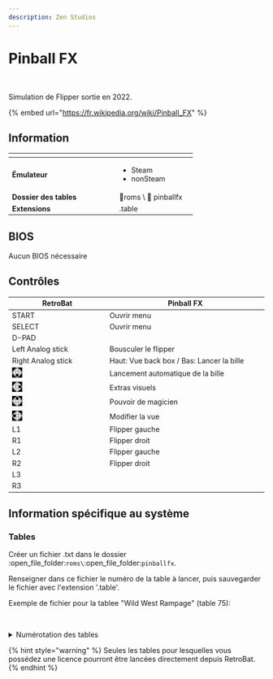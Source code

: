 ```yaml
---
description: Zen Studios
---
```


# Pinball FX

<div align="left">

<figure><img src="https://github.com/fabricecaruso/es-theme-carbon/blob/master/art/logos/pinballfx.png?raw=true" alt="" width="375"><figcaption></figcaption></figure>

</div>

Simulation de Flipper sortie en 2022.

{% embed url="https://fr.wikipedia.org/wiki/Pinball_FX" %}

## Information

<table data-header-hidden><thead><tr><th width="197"></th><th></th><th data-hidden></th></tr></thead><tbody><tr><td><strong>Émulateur</strong></td><td><ul><li>Steam</li><li>nonSteam</li></ul></td><td></td></tr><tr><td><strong>Dossier des tables</strong></td><td><span data-gb-custom-inline data-tag="emoji" data-code="1f4c2">📂</span>roms \ <span data-gb-custom-inline data-tag="emoji" data-code="1f4c2">📂</span> pinballfx</td><td></td></tr><tr><td><strong>Extensions</strong></td><td>.table</td><td></td></tr></tbody></table>

## BIOS

Aucun BIOS nécessaire

## Contrôles

<table><thead><tr><th width="258">RetroBat</th><th width="443">Pinball FX</th></tr></thead><tbody><tr><td>START</td><td>Ouvrir menu</td></tr><tr><td>SELECT</td><td>Ouvrir menu</td></tr><tr><td>D-PAD</td><td></td></tr><tr><td>Left Analog stick</td><td>Bousculer le flipper</td></tr><tr><td>Right Analog stick</td><td>Haut: Vue back box / Bas: Lancer la bille</td></tr><tr><td><img src="../../../.gitbook/assets/image (20).png" alt="A"></td><td>Lancement automatique de la bille</td></tr><tr><td><img src="../../../.gitbook/assets/image (7).png" alt="B"></td><td>Extras visuels</td></tr><tr><td><img src="../../../.gitbook/assets/image (35).png" alt="" data-size="original"></td><td>Pouvoir de magicien</td></tr><tr><td><img src="../../../.gitbook/assets/image (33).png" alt="" data-size="line"></td><td>Modifier la vue</td></tr><tr><td>L1</td><td>Flipper gauche</td></tr><tr><td>R1</td><td>Flipper droit</td></tr><tr><td>L2</td><td>Flipper gauche</td></tr><tr><td>R2</td><td>Flipper droit</td></tr><tr><td>L3</td><td></td></tr><tr><td>R3</td><td></td></tr></tbody></table>

## Information spécifique au système

### Tables

Créer un fichier .txt dans le dossier :open\_file\_folder:`roms\`:open\_file\_folder:`pinballfx`.&#x20;

Renseigner dans ce fichier le numéro de la table à lancer, puis sauvegarder le fichier avec l'extension '.table'.

Exemple de fichier pour la tablee "Wild West Rampage" (table 75):

<div align="left">

<figure><img src="https://i.imgur.com/pSTNIkN.png" alt="" width="375"><figcaption></figcaption></figure>

</div>

<details>

<summary>Numérotation des tables</summary>

Civil War – 1\
Star Wars™ Pinball: Masters of the Force – 2\
Fear Itself – 5\
Star Wars™ Pinball: Starfighter Assault – 6\
Thor – 7\
Star Wars™ Pinball: Han Solo – 10\
Star Wars™ Pinball: Episode IV A New Hope – 12\
Marvel’s The Avengers – 17\
Ghost Rider – 21\
Deadpool – 22\
Pasha – 23\
Star Wars™ Pinball: Episode VI Return of the Jedi – 24\
Biolab – 27\
Star Wars™ Pinball: Darth Vader – 28\
Adventure Land – 29\
Doctor Strange – 30\
Rome – 31\
Sorcerer’s Lair – 33\
Fantastic Four –38\
CastleStorm – 40\
Star Wars™ Pinball: Episode V The Empire Strikes Back – 43\
Blade – 45\
Spider-Man – 46\
Star Wars™ Pinball: The Clone Wars – 47\
Captain America – 48\
Moon Knight – 49\
Marvel’s Guardians of the Galaxy – 50\
Star Wars™ Pinball: Boba Fett– 53\
World War Hulk – 56\
Star Wars™ Pinball: Droids™ – 58\
X-Men – 59\
The Infinity Gauntlet – 60\
Iron Man – 65\
Secrets of the Deep – 66\
Wolverine – 71\
Venom – 73\
Wild West Rampage – 75\
Star Wars™ Pinball: Star Wars Rebels™ – 77\
Marvel’s Avengers: Age of Ultron – 78\
Marvel’s Ant-Man – 79\
Son of Zeus – 80\
Star Wars™ Pinball: The Force Awakens™ – 88 \
Star Wars™ Pinball: Might of the First Order – 89\
Marvel’s Women of Power: A-Force – 93\
Marvel’s Women of Power: Champions – 94\
Jaws™ Pinball – 95\
E.T.™ Pinball – 96\
Back to the Future™ Pinball – 97\
Star Wars™ Pinball: Rogue One™ – 98\
Jurassic Park™ Pinball – 100 \
Jurassic World™ Pinball – 101 \
Jurassic Park Pinball Mayhem™ 102\
Star Wars™ Pinball: The Last Jedi™ – 103 \
Star Wars™ Pinball: Ahch-To Island – 104 \
Star Wars™ Pinball: Solo – 105\
Star Wars™ Pinball: Calrissian Chronicles – 106\
Star Wars™ Pinball: Battle of Mimban – 107\
Fish Tales – 108\
Williams™️ Medieval Madness™ – 109\
Williams™️ JunkYard™ – 110\
Williams™️ The Getaway: High Speed II™ – 111\
Curse of the Mummy – 112\
Sky Pirates:Treasures of the Clouds – 113\
Williams™️ Theatre of Magic™ – 117\
Williams™️ Black Rose™ – 118\
Williams™️ Attack from Mars™ – 119\
Williams™️ The Party Zone™ – 120\
Williams™️ The Champion Pub™ – 121\
Williams™️ Safe Cracker™ – 122\
Pinball Noir – 123\
Williams™️ White Water™ – 124\
Williams™️ Red and Ted’s Road Show™ – 125\
Williams™️ Hurricane™ – 126\
Williams™️ Cirqus Voltaire™ – 127\
Williams™️ No Good Gofers™ – 128\
Williams™️ Space Station™️ – 129\
Williams™️ Monster Bash™ – 130\
Williams™️ Creature from the Black Lagoon™ – 131\
Williams™️ Tales of the Arabian Nights™ – 132\
Williams™️ Indiana Jones™: The Pinball Adventure – 133\
Williams™️ FunHouse™️ – 134\
Williams™️ Dr. Dude and his Excellent Ray™️ – 135\
Star Wars™ Pinball: The Mandalorian – 136\
Star Wars™ Pinball: Classic Collectibles – 137\
Hasbro’s MY LITTLE PONY – 138\
DreamWorks Kung Fu Panda Pinball – 139\
DreamWorks Trolls Pinball – 140\
DreamWorks How to Train Your Dragon Pinball – 141\
Garfield Pinball – 145\
Peanuts’ Snoopy Pinball – 146\
Wrath of the Elder Gods – 147\
Williams™️ The Machine™️: Bride of Pin·Bot™️ – 148\
Williams™️ Swords of Fury™ – 149\
Homeworld®️: Journey to Hiigara Pinball – 150\
Brothers in Arms®: Win the War Pinball – 151\
Borderlands®: Vault Hunter Pinball – 152\
Kong Pinball – 153\
World War Z Pinball – 154\
Grimm Tales – 155\
Williams™️ The Addams Family – 156 \
Williams™️ World Cup Soccer – 157\
Godzilla Pinball – 158 \
Godzilla vs Kong Pinball – 160\
Crypt of the NecroDancer Pinball – 161\
Williams™️ Twilight Zone – 162\
Williams™ Pinball: Star Trek™: The Next Generation – 163\
Verne’s Mysterious Island – 164\
A Samurai’s Vengeance – 165\
Williams™️ Whirlwind – 168

</details>

{% hint style="warning" %}
Seules les tables pour lesquelles vous possédez une licence pourront être lancées directement depuis RetroBat.
{% endhint %}
